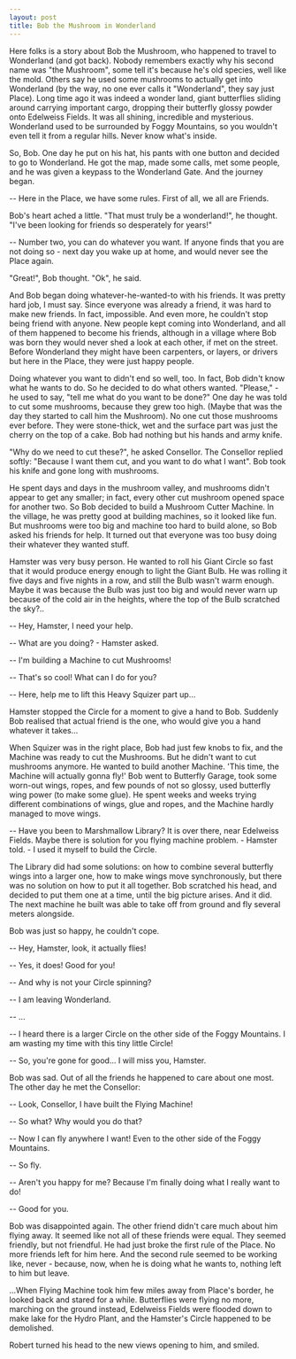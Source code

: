 ```yaml
---
layout: post
title: Bob the Mushroom in Wonderland 
---
```


Here folks is a story about Bob the Mushroom, who happened to travel to Wonderland
(and got back). Nobody remembers exactly why his second name was "the Mushroom",
some tell it's because he's old species, well like the mold. Others say he used
some mushrooms to actually get into Wonderland (by the way, no one ever calls it 
"Wonderland", they say just Place). Long time ago it was indeed a wonder land,
giant butterflies sliding around carrying important cargo, dropping their butterfly
glossy powder onto Edelweiss Fields. It was all shining, incredible and mysterious.
Wonderland used to be surrounded by Foggy Mountains, so you wouldn't even tell
it from a regular hills. Never know what's inside. 

So, Bob. One day he put on his hat, his pants with one button and decided to
go to Wonderland. He got the map, made some calls, met some people, and he was given 
a keypass to the Wonderland Gate. And the journey began. 

-- Here in the Place, we have some rules. First of all, we all are Friends.

Bob's heart ached a little. "That must truly be a wonderland!", he thought.
"I've been looking for friends so desperately for years!"

-- Number two, you can do whatever you want. If anyone finds that you are
not doing so - next day you wake up at home, and would never see the Place again.

"Great!", Bob thought. "Ok", he said.

And Bob began doing whatever-he-wanted-to with his friends. It was pretty hard job,
I must say. Since everyone was already a friend, it was hard to make new friends.
In fact, impossible. And even more, he couldn't stop being friend with anyone.
New people kept coming into Wonderland, and all of them happened to become his
friends, although in a village where Bob was born they would never shed a look
at each other, if met on the street. Before Wonderland they might have been 
carpenters, or layers, or drivers but here in the Place, they were just happy 
people.

Doing whatever you want to didn't end so well, too. In fact, Bob didn't know
what he wants to do. So he decided to do what others wanted. "Please," - he
used to say, "tell me what do you want to be done?" One day he was told to
cut some mushrooms, because they grew too high. (Maybe that was the day they
started to call him the Mushroom). No one cut those mushrooms ever before. They were
stone-thick, wet and the surface part was just the cherry on the top of a cake.
Bob had nothing but his hands and army knife.

"Why do we need to cut these?", he asked Consellor. The Consellor replied softly:
"Because I want them cut, and you want to do what I want". Bob took his knife
and gone long with mushrooms.

He spent days and days in the mushroom valley, and mushrooms didn't appear 
to get any smaller; in fact, every other cut mushroom opened space for 
another two. So Bob decided to build a Mushroom Cutter Machine. In the village,
he was pretty good at building machines, so it looked like fun. 
But mushrooms were too big and machine too hard to build alone, so Bob 
asked his friends for help. It turned out that everyone was too busy doing
their whatever they wanted stuff.

Hamster was very busy person. He wanted to roll his Giant Circle so fast
that it would produce energy enough to light the Giant Bulb. He was rolling
it five days and five nights in a row, and still the Bulb wasn't warm enough.
Maybe it was because the Bulb was just too big and would never warn up because 
of the cold air in the heights, where the top of the Bulb
scratched the sky?.. 

-- Hey, Hamster, I need your help.

-- What are you doing? - Hamster asked. 

-- I'm building a Machine to cut Mushrooms!

-- That's so cool! What can I do for you?

-- Here, help me to lift this Heavy Squizer part up...

Hamster stopped the Circle for a moment to give a hand to Bob. 
Suddenly Bob realised that actual friend is the one, who would give you 
a hand whatever it takes...

When Squizer was in the right place, Bob had just few knobs to fix, and the Machine 
was ready to cut the Mushrooms. But he didn't want to cut mushrooms anymore.
He wanted to build another Machine. 'This time, the Machine will actually
gonna fly!' Bob went to Butterfly Garage, took some worn-out wings, ropes, 
and few pounds of not so glossy, used butterfly wing power (to make some glue).
He spent weeks and weeks trying different combinations of wings, glue and ropes,
and the Machine hardly managed to move wings. 

-- Have you been to Marshmallow Library? It is over there, near Edelweiss Fields.
Maybe there is solution for you flying machine problem. - Hamster told. - I used
it myself to build the Circle.

The Library did had some solutions: on how to combine several butterfly wings
into a larger one, how to make wings move synchronously, but there was no solution
on how to put it all together. Bob scratched his head, and decided to put them one 
at a time, until the big picture arises. And it did. The next machine he built
was able to take off from ground and fly several meters alongside.

Bob was just so happy, he couldn't cope. 

-- Hey, Hamster, look, it actually flies!

-- Yes, it does! Good for you!

-- And why is not your Circle spinning?

-- I am leaving Wonderland.

-- ...

-- I heard there is a larger Circle on the other side of the Foggy Mountains.
I am wasting my time with this tiny little Circle!

-- So, you're gone for good... I will miss you, Hamster.

Bob was sad. Out of all the friends he happened to care about one most.
The other day he met the Consellor:

-- Look, Consellor, I have built the Flying Machine!

-- So what? Why would you do that?

-- Now I can fly anywhere I want! Even to the other side of the Foggy
Mountains.

-- So fly. 

-- Aren't you happy for me? Because I'm finally doing what I really want to do!

-- Good for you.

Bob was disappointed again. The other friend didn't care much about him
flying away. It seemed like not all of these friends were equal. They seemed
friendly, but not friendful. He had just broke the first rule of the Place.
No more friends left for him here. And the second rule seemed to be working
like, never - because, now, when he is doing what he wants to, nothing left
to him but leave.

...When Flying Machine took him few miles away from Place's border, he looked
back and stared for a while. Butterflies were flying no more, marching on 
the ground instead, Edelweiss Fields were flooded down to make lake for 
the Hydro Plant, and the Hamster's Circle happened to be demolished. 

Robert turned his head to the new views opening to him, and smiled.
